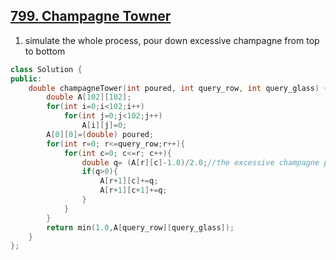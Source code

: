 ## [799. Champagne Towner](https://leetcode.com/problems/champagne-tower/)
1. simulate the whole process, pour down excessive champagne from top to bottom

```c++
class Solution {
public:
    double champagneTower(int poured, int query_row, int query_glass) {
        double A[102][102];
        for(int i=0;i<102;i++)
            for(int j=0;j<102;j++)
                A[i][j]=0;
        A[0][0]=(double) poured;
        for(int r=0; r<=query_row;r++){
            for(int c=0; c<=r; c++){
                double q= (A[r][c]-1.0)/2.0;//the excessive champagne poured to next layer
                if(q>0){
                    A[r+1][c]+=q;
                    A[r+1][c+1]+=q;
                }
            }
        }
        return min(1.0,A[query_row][query_glass]);
    }
};
```
